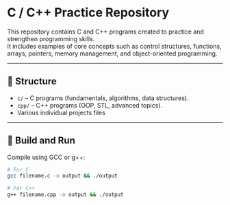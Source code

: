 # C / C++ Practice Repository

This repository contains C and C++ programs created to practice and strengthen programming skills.  
It includes examples of core concepts such as control structures, functions, arrays, pointers, memory management, and object-oriented programming.

---

## 📂 Structure
- `c/` – C programs (fundamentals, algorithms, data structures).
- `cpp/` – C++ programs (OOP, STL, advanced topics).
- Various individual projects files

---

## 🚀 Build and Run
Compile using GCC or g++:

```bash
# For C
gcc filename.c -o output && ./output

# For C++
g++ filename.cpp -o output && ./output

